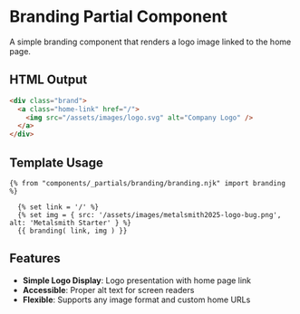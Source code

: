 # Branding Partial Component

A simple branding component that renders a logo image linked to the home page.

## HTML Output

```html
<div class="brand">
  <a class="home-link" href="/">
    <img src="/assets/images/logo.svg" alt="Company Logo" />
  </a>
</div>
```

## Template Usage

```nunjucks
{% from "components/_partials/branding/branding.njk" import branding %}

  {% set link = '/' %}
  {% set img = { src: '/assets/images/metalsmith2025-logo-bug.png', alt: 'Metalsmith Starter' } %}
  {{ branding( link, img ) }}

```

## Features

- **Simple Logo Display**: Logo presentation with home page link
- **Accessible**: Proper alt text for screen readers
- **Flexible**: Supports any image format and custom home URLs
